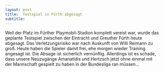 ```yaml
---
layout: post
title:  Testspiel in Fürth abgesagt
subtitle:  
---
```


Weil der Platz im Fürther Playmobil-Stadion komplett vereist war, wurde das geplante Testspiel zwischen der Eintracht und Greuther Fürth heute abgesagt. Das Verletzungsrisiko war nach Auskunft von Willi Reimann zu groß. Heute haben die Spieler damit frei, ehe morgen wieder Training angesagt ist. Die Absage ist sicherlich vernünftig. Allerdings ist es schade, dass unsere Neuzugänge Amanatidis und Hertzsch jetzt ohne einmal mit der Mannschaft gespielt zu haben in der Bundesliga ran müssen...


